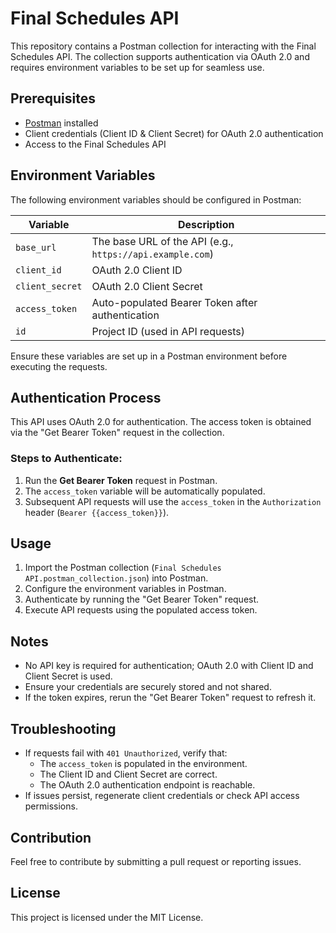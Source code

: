 # Final Schedules API

This repository contains a Postman collection for interacting with the Final Schedules API. The collection supports authentication via OAuth 2.0 and requires environment variables to be set up for seamless use.

## Prerequisites

- [Postman](https://www.postman.com/) installed
- Client credentials (Client ID & Client Secret) for OAuth 2.0 authentication
- Access to the Final Schedules API

## Environment Variables

The following environment variables should be configured in Postman:

| Variable       | Description |
|---------------|-------------|
| `base_url`    | The base URL of the API (e.g., `https://api.example.com`) |
| `client_id`   | OAuth 2.0 Client ID |
| `client_secret` | OAuth 2.0 Client Secret |
| `access_token` | Auto-populated Bearer Token after authentication |
| `id`          | Project ID (used in API requests) |

Ensure these variables are set up in a Postman environment before executing the requests.

## Authentication Process

This API uses OAuth 2.0 for authentication. The access token is obtained via the "Get Bearer Token" request in the collection.

### Steps to Authenticate:
1. Run the **Get Bearer Token** request in Postman.
2. The `access_token` variable will be automatically populated.
3. Subsequent API requests will use the `access_token` in the `Authorization` header (`Bearer {{access_token}}`).

## Usage

1. Import the Postman collection (`Final Schedules API.postman_collection.json`) into Postman.
2. Configure the environment variables in Postman.
3. Authenticate by running the "Get Bearer Token" request.
4. Execute API requests using the populated access token.

## Notes

- No API key is required for authentication; OAuth 2.0 with Client ID and Client Secret is used.
- Ensure your credentials are securely stored and not shared.
- If the token expires, rerun the "Get Bearer Token" request to refresh it.

## Troubleshooting

- If requests fail with `401 Unauthorized`, verify that:
  - The `access_token` is populated in the environment.
  - The Client ID and Client Secret are correct.
  - The OAuth 2.0 authentication endpoint is reachable.
- If issues persist, regenerate client credentials or check API access permissions.

## Contribution

Feel free to contribute by submitting a pull request or reporting issues.

## License

This project is licensed under the MIT License.
